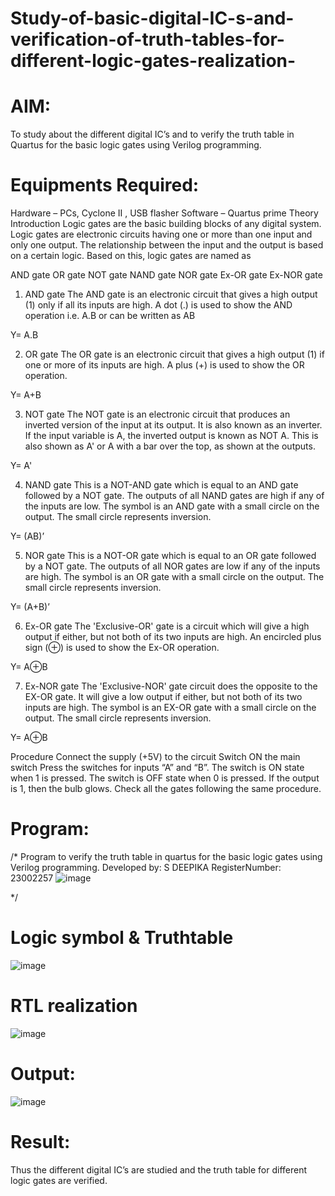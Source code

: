 # Study-of-basic-digital-IC-s-and-verification-of-truth-tables-for-different-logic-gates-realization-
 # AIM:
To study about the different digital IC’s and to verify the truth table in Quartus for the basic logic gates using Verilog programming.

# Equipments Required:
Hardware – PCs, Cyclone II , USB flasher
Software – Quartus prime
Theory
Introduction
Logic gates are the basic building blocks of any digital system. Logic gates are electronic circuits having one or more than one input and only one output. The relationship between the input and the output is based on a certain logic. Based on this, logic gates are named as

AND gate
OR gate
NOT gate
NAND gate
NOR gate
Ex-OR gate
Ex-NOR gate
1) AND gate
The AND gate is an electronic circuit that gives a high output (1) only if all its inputs are high. A dot (.) is used to show the AND operation i.e. A.B or can be written as AB

Y= A.B

2) OR gate
The OR gate is an electronic circuit that gives a high output (1) if one or more of its inputs are high. A plus (+) is used to show the OR operation.

Y= A+B

3) NOT gate
The NOT gate is an electronic circuit that produces an inverted version of the input at its output. It is also known as an inverter. If the input variable is A, the inverted output is known as NOT A. This is also shown as A' or A with a bar over the top, as shown at the outputs.

Y= A'

4) NAND gate
This is a NOT-AND gate which is equal to an AND gate followed by a NOT gate. The outputs of all NAND gates are high if any of the inputs are low. The symbol is an AND gate with a small circle on the output. The small circle represents inversion.

Y= (AB)’

5) NOR gate
This is a NOT-OR gate which is equal to an OR gate followed by a NOT gate. The outputs of all NOR gates are low if any of the inputs are high. The symbol is an OR gate with a small circle on the output. The small circle represents inversion.

Y= (A+B)’

6) Ex-OR gate
The 'Exclusive-OR' gate is a circuit which will give a high output if either, but not both of its two inputs are high. An encircled plus sign (⊕) is used to show the Ex-OR operation.

Y= A⊕B

7) Ex-NOR gate
The 'Exclusive-NOR' gate circuit does the opposite to the EX-OR gate. It will give a low output if either, but not both of its two inputs are high. The symbol is an EX-OR gate with a small circle on the output. The small circle represents inversion.

Y= A⊕B

Procedure
Connect the supply (+5V) to the circuit
Switch ON the main switch
Press the switches for inputs “A” and “B”. The switch is ON state when 1 is pressed. The switch is OFF state when 0 is pressed.
If the output is 1, then the bulb glows.
Check all the gates following the same procedure.
# Program:
/*
Program to verify the truth table in quartus for the basic logic gates using Verilog programming.
Developed by: S DEEPIKA
RegisterNumber:  23002257
![image](https://github.com/Deepikasuresh05/Study-of-basic-digital-IC-s-and-verification-of-truth-tables-for-different-logic-gates-realization-/assets/148514509/2d150cd0-e5b9-423b-be8f-81a05104c867)

*/

# Logic symbol & Truthtable
![image](https://github.com/Deepikasuresh05/Study-of-basic-digital-IC-s-and-verification-of-truth-tables-for-different-logic-gates-realization-/assets/148514509/705c539c-7535-481a-afd3-6df615fc7fd4)


# RTL realization
![image](https://github.com/Deepikasuresh05/Study-of-basic-digital-IC-s-and-verification-of-truth-tables-for-different-logic-gates-realization-/assets/148514509/e3ad8b2f-734a-4e5c-bf16-56aa2bb0fafe)

# Output:
![image](https://github.com/Deepikasuresh05/Study-of-basic-digital-IC-s-and-verification-of-truth-tables-for-different-logic-gates-realization-/assets/148514509/d3a5d7a9-e868-420a-9301-084b0b1da4e2)
# Result:
Thus the different digital IC’s are studied and the truth table for different logic gates are verified.
